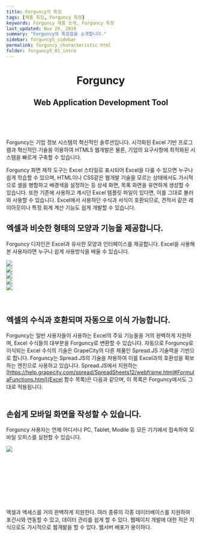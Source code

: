 ```yaml
---
title: Forguncy의 특징
tags: [제품 특징, Forguncy 특징]
keywords: Forguncy 제품 소개, Forguncy 특징
last_updated: Nov 29, 2019
summary: "Forguncy의 특장점을 소개합니다."
sidebar: forguncy5_sidebar
permalink: forguncy_characteristic.html
folder: forguncy5_01_intro
---
```


<center><h1>Forguncy</h1></center>
<center><h2>Web Application Development Tool</h3></center>

<br /><br /><br />

Forguncy는 기업 정보 시스템의 혁신적인 솔루션입니다. 시각화된 Excel 기반 프로그램과 혁신적인 기술을 이용하여 HTML5 웹개발은 물론, 기업의 요구사항에 최적화된 시스템을 빠르게 구축할 수 있습니다.

Forguncy 화면 제작 도구는 Excel 스타일로 표시되어 Excel을 다룰 수 있으면 누구나 쉽게 학습할 수 있으며, HTML이나 CSS같은 웹개발 기술을 모르는 상태에서도 가시적으로 셀을 병합하고 배경색을 설정하는 등 상세 화면, 목록 화면을 유연하게 생성할 수 있습니다. 또한 기존에 사용하고 계시던 Excel 템플릿 파일이 있다면, 이를 그대로 불러와 사용할 수 있습니다. Excel에서 사용하던 수식과 서식이 호환되므로, 견적서 같은 레이아웃이나 특정 회계 계산 기능도 쉽게 개발할 수 있습니다. 

## 엑셀과 비슷한 형태의 모양과 기능을 제공합니다.

Forguncy 디자인은 Excel과 유사한 모양과 인터페이스를 제공합니다. Excel을 사용해 본 사용자라면 누구나 쉽게 사용방식을 배울 수 있습니다.

![]({{site.url}}/images/forguncy5/uiux_01_excel.png)<br />
![]({{site.url}}/images/forguncy5/uiux_02_forguncy.png)<br />
![]({{site.url}}/images/forguncy5/uiux_03_excel.png)<br />
![]({{site.url}}/images/forguncy5/uiux_04_forguncy.png)<br />
![]({{site.url}}/images/forguncy5/uiux_05_excel_forguncy.png)<br />
<br /><br />

## 엑셀의 수식과 호환되며 자동으로 이식 가능합니다.

Forguncy는 일반 사용자들이 사용하는 Excel의 주요 기능들을 거의 완벽하게 지원하며, Excel 수식들의 대부분을 Forguncy로 변환할 수 있습니다. 자동으로 Forguncy로 이식되는 Excel 수식의 기술은 GrapeCity의 다른 제품인 Spread.JS 기술력을 기반으로 합니다. Forguncy는 Spread.JS의 기술을 차용하여 이를 Excel과의 호환성을 확보하는 엔진으로 사용하고 있습니다. Spread.JS에서 지원하는 [https://help.grapecity.com/spread/SpreadSheets12/webframe.html#FormulaFunctions.html](Excel 함수 목록)은 다음과 같으며, 이 목록은 Forguncy에서도 그대로 적용됩니다.
<br /><br />

## 손쉽게 모바일 화면을 작성할 수 있습니다.

Forguncy 사용자는 언제 어디서나 PC, Tablet, Modile 등 모든 기기에서 접속하여 모바일 오피스를 실현할 수 있습니다.

![]({{site.url}}/images/forguncy5/mobile1.png)<br />
<br /><br />





<br /><br /><br /><br /><br /><br />
엑셀과 액세스를 거의 완벽하게 지원한다.
여러 종류의 각종 데이터베이스를 지원하여 포건시와 연동할 수 있고, 데이터 관리를 쉽게 할 수 있다.
웹페이지 개발에 대한 적은 지식으로도 가시적으로 웹개발을 할 수 있다.
웹서버 배포가 용이하다.

